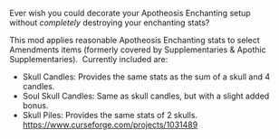 Ever wish you could decorate your Apotheosis Enchanting setup without _completely_ destroying your enchanting stats?

This mod applies reasonable Apotheosis Enchanting stats to select Amendments items (formerly covered by Supplementaries & Apothic Supplementaries).  Currently included are:

- Skull Candles: Provides the same stats as the sum of a skull and 4 candles.
- Soul Skull Candles: Same as skull candles, but with a slight added bonus.
- Skull Piles: Provides the same stats of 2 skulls.
https://www.curseforge.com/projects/1031489